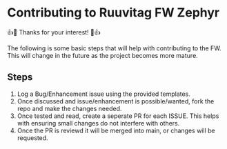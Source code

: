 # Contributing to Ruuvitag FW Zephyr

:+1::tada: Thanks for your interest! :tada::+1:

The following is some basic steps that will help with contributing to the FW. This will change in the future as the project becomes more mature.

## Steps

1. Log a Bug/Enhancement issue using the provided templates.
2. Once discussed and issue/enhancement is possible/wanted, fork the repo and make the changes needed.
3. Once tested and read, create a seperate PR for each ISSUE. This helps with ensuring small changes do not interfere with others.
4. Once the PR is reviewd it will be merged into main, or changes will be requested.


